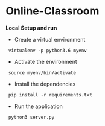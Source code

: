 # Online-Classroom

**Local Setup and run**
- Create a virtual environment
```
 virtualenv -p python3.6 myenv
```
- Activate the environment
```
 source myenv/bin/activate 
```
- Install the dependencies
```
 pip install -r requirements.txt
```
- Run the application
```
 python3 server.py
```
